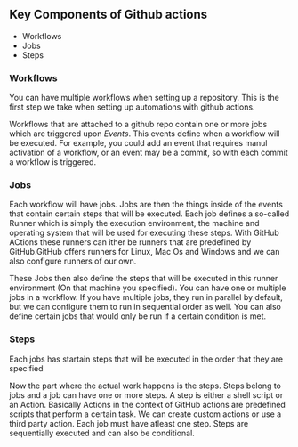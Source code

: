 ## Key Components of Github actions ##

* Workflows 
* Jobs
* Steps


### Workflows
You can have multiple workflows when setting up a repository. This is the first step we take when setting up automations with github actions. 

Workflows that are attached to a github repo contain one or more jobs which are triggered upon _Events_. This events define when a workflow will be executed. For example, you could add an event that requires manul activation of a workflow, or an event may be a commit, so with each commit a workflow is triggered.

### Jobs

Each workflow will have jobs.
Jobs are then the things inside of the events that contain certain steps that will be executed. Each job defines a so-called Runner which is simply the execution environment, the machine and operating system that will be used for executing these steps. With GitHub ACtions these runners can ither be runners that are predefined by GitHub.GitHub offers runners for Linux, Mac Os and Windows and we can also configure runners of our own.

These Jobs then also define the steps that will be executed in this runner environment (On that machine you specified). You can have one or multiple jobs in a workflow. If you have multiple jobs, they run in parallel by default, but we can configure them to run in sequential order as well. You can also define certain jobs that would only be run if a certain condition is met.

### Steps

Each jobs has startain steps that will be executed in the order that they are specified

 Now the part where the actual work happens is the steps. Steps belong to jobs and a job can have one or more steps. A step is either a shell script or an Action. Basically Actions in the context of GitHub actions are predefined scripts that perform a certain task. We can create custom actions or use a third party action. Each job must have atleast one step. Steps are sequentially executed and can also be conditional.
